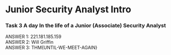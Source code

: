 <h1> Junior Security Analyst Intro </h1>

<h3> Task 3 A day In the life of a Junior (Associate) Security Analyst </h3>
  ANSWER 1: 221.181.185.159 <br/>
  ANSWER 2: Will Griffin <br/>
  ANSWER 3: THM{UNTIL-WE-MEET-AGAIN}
